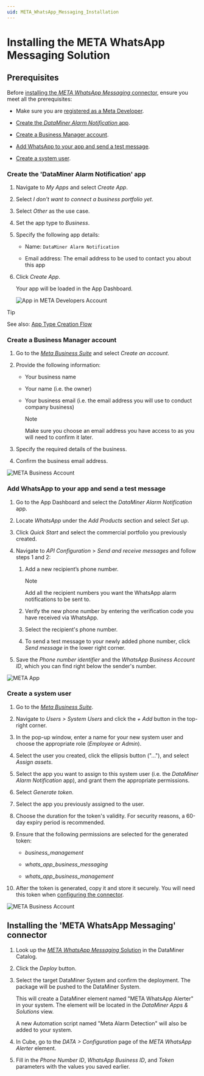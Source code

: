```yaml
---
uid: META_WhatsApp_Messaging_Installation
---
```


# Installing the META WhatsApp Messaging Solution

## Prerequisites

Before [installing the *META WhatsApp Messaging* connector](#installing-the-meta-whatsapp-messaging-connector), ensure you meet all the prerequisites:

- Make sure you are [registered as a Meta Developer](https://developers.facebook.com/docs/development/register).

- [Create the *DataMiner Alarm Notification* app](#create-the-dataminer-alarm-notification-app).

- [Create a Business Manager account](#create-a-business-manager-account).

- [Add WhatsApp to your app and send a test message](#add-whatsapp-to-your-app-and-send-a-test-message).

- [Create a system user](#create-a-system-user).

### Create the 'DataMiner Alarm Notification' app

1. Navigate to *My Apps* and select *Create App*.

1. Select *I don't want to connect a business portfolio yet*.

1. Select *Other* as the use case.

1. Set the app type to *Business*.

1. Specify the following app details:

   - Name: `DataMiner Alarm Notification`

   - Email address: The email address to be used to contact you about this app

1. Click *Create App*.

   Your app will be loaded in the App Dashboard.

   ![App in META Developers Account](~/user-guide/images/META_WhatsApp_Messaging_MetaRegister.png)

> [!TIP]
> See also: [App Type Creation Flow](https://developers.facebook.com/docs/development/create-an-app/other-app-types)

### Create a Business Manager account

1. Go to the [*Meta Business Suite*](https://business.facebook.com/) and select *Create an account*.

1. Provide the following information:

   - Your business name

   - Your name (i.e. the owner)

   - Your business email (i.e. the email address you will use to conduct company business)

     > [!NOTE]
     > Make sure you choose an email address you have access to as you will need to confirm it later.

1. Specify the required details of the business.

1. Confirm the business email address.

![META Business Account](~/user-guide/images/META_WhatsApp_Messaging_BusinessAccount.png)

### Add WhatsApp to your app and send a test message

1. Go to the App Dashboard and select the *DataMiner Alarm Notification* app.

1. Locate *WhatsApp* under the *Add Products* section and select *Set up*.

1. Click *Quick Start* and select the commercial portfolio you previously created.

1. Navigate to *API Configuration* > *Send and receive messages* and follow steps 1 and 2:

   1. Add a new recipient’s phone number.

      > [!NOTE]
      > Add all the recipient numbers you want the WhatsApp alarm notifications to be sent to.

   1. Verify the new phone number by entering the verification code you have received via WhatsApp.

   1. Select the recipient's phone number.

   1. To send a test message to your newly added phone number, click *Send message* in the lower right corner.

1. Save the *Phone number identifier* and the *WhatsApp Business Account ID*, which you can find right below the sender's number.

![META App](~/user-guide/images/META_WhatsApp_Messaging_MetaApp.png)

### Create a system user

1. Go to the [*Meta Business Suite*](https://business.facebook.com/).

1. Navigate to *Users > System Users* and click the *+ Add* button in the top-right corner.

1. In the pop-up window, enter a name for your new system user and choose the appropriate role (*Employee* or *Admin*).

1. Select the user you created, click the ellipsis button ("..."), and select *Assign assets*.

1. Select the app you want to assign to this system user (i.e. the *DataMiner Alarm Notification* app), and grant them the appropriate permissions.

1. Select *Generate token*.

1. Select the app you previously assigned to the user.

1. Choose the duration for the token's validity. For security reasons, a 60-day expiry period is recommended.

1. Ensure that the following permissions are selected for the generated token:

   - *business_management*

   - *whats_app_business_messaging*

   - *whats_app_business_management*

1. After the token is generated, copy it and store it securely. You will need this token when [configuring the connector](xref:Using_META_WhatsApp_Messaging).

![META Business Account](~/user-guide/images/META_WhatsApp_Messaging_UserToken.png)

## Installing the 'META WhatsApp Messaging' connector

1. Look up the [*META WhatsApp Messaging* Solution](https://catalog.dataminer.services/details/909de004-7a8f-43bd-b40c-824051fe3fe1) in the DataMiner Catalog.

1. Click the *Deploy* button.

1. Select the target DataMiner System and confirm the deployment. The package will be pushed to the DataMiner System.

   This will create a DataMiner element named "META WhatsApp Alerter" in your system. The element will be located in the *DataMiner Apps & Solutions* view.

   A new Automation script named "Meta Alarm Detection" will also be added to your system.

1. In Cube, go to the *DATA > Configuration* page of the *META WhatsApp Alerter* element.

1. Fill in the *Phone Number ID*, *WhatsApp Business ID*, and *Token* parameters with the values you saved earlier.

